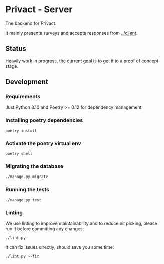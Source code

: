 # Privact - Server

The backend for Privact.

It mainly presents surveys and accepts responses from [../client](../client).

## Status

Heavily work in progress, the current goal is to get it to a proof of concept
stage.

## Development

### Requirements

Just Python 3.10 and Poetry >= 0.12 for dependency management

### Installing poetry dependencies

    poetry install

### Activate the poetry virtual env

    poetry shell

### Migrating the database

    ./manage.py migrate

### Running the tests

    ./manage.py test

### Linting

We use linting to improve maintainability and to reduce nit picking, please run
it before committing any changes:

    ./lint.py

It can fix issues directly, should save you some time:

    ./lint.py --fix
